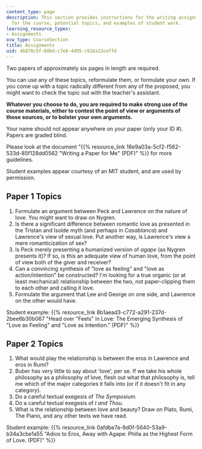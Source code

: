 ```yaml
---
content_type: page
description: This section provides instructions for the writing assignments required
  for the course, potential topics, and examples of student work.
learning_resource_types:
- Assignments
ocw_type: CourseSection
title: Assignments
uid: 4b878c5f-68bd-c7e8-4d95-c91ba13ce7fd
---
```


Two papers of approximately six pages in length are required.

You can use any of these topics, reformulate them, or formulate your own. If you come up with a topic radically different from any of the proposed, you might want to check the topic out with the teacher's assistant.

**Whatever you choose to do, you are required to make strong use of the course materials, either to contest the point of view or arguments of those sources, or to bolster your own arguments.**

Your name should not appear anywhere on your paper (only your ID #). Papers are graded blind.

Please look at the document "{{% resource_link 18e9a03a-5cf2-f562-533d-85f128dd0562 "Writing a Paper for Me\" (PDF)" %}} for more guidelines.

Student examples appear courtesy of an MIT student, and are used by permission.

Paper 1 Topics
--------------

1.  Formulate an argument between Peck and Lawrence on the nature of love. You might want to draw on Nygren.
2.  Is there a significant difference between romantic love as presented in the Tristan and Isolde myth (and perhaps in _Casablanca_) and Lawrence's view of sexual love. Put another way, is Lawrence's view a mere romanticization of sex?
3.  Is Peck merely presenting a humanized version of _agape_ (as Nygren presents it)? If so, is this an adequate view of human love, from the point of view both of the giver and receiver?
4.  Can a convincing synthesis of "love as feeling" and "love as action/intention" be constructed? I'm looking for a true organic (or at least mechanical) relationship between the two, not paper-clipping them to each other and calling it love.
5.  Formulate the argument that Lee and George on one side, and Lawrence on the other would have.

Student example: {{% resource_link 8b1aead3-c772-a291-237d-2bee6b30b067 "Head over \"Feels\" in Love: The Emerging Synthesis of \"Love as Feeling\" and \"Love as Intention.\" (PDF)" %}}

Paper 2 Topics
--------------

1.  What would play the relationship is between the eros in Lawrence and eros in Rumi?
2.  Buber has very little to say about 'love', per se. If we take his whole philosophy as a philosophy of love, flesh out what that philosophy is, tell me which of the major categories it falls into (or if it doesn't fit in any category).
3.  Do a careful textual exegesis of _The Symposium._
4.  Do a careful textual exegesis of _I and Thou._
5.  What is the relationship between love and beauty? Draw on Plato, Rumi, The Piano, and any other texts we have read.

Student example: {{% resource_link 0afdbe7a-9d0f-5640-53a9-b34a3cbe1a55 "Adios to Eros, Away with Agape: Philia as the Highest Form of Love. (PDF)" %}}